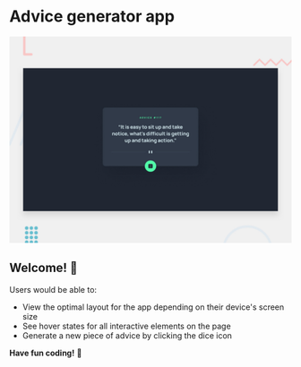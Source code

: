 # Advice generator app

![Design preview for the Advice generator app coding challenge](./design/desktop-preview.jpg)

## Welcome! 👋

Users would be able to:

- View the optimal layout for the app depending on their device's screen size
- See hover states for all interactive elements on the page
- Generate a new piece of advice by clicking the dice icon

**Have fun coding!** 🚀
